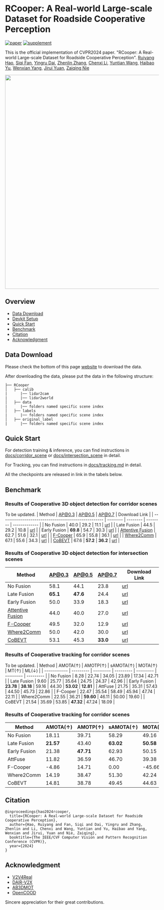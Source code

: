 # RCooper: A Real-world Large-scale Dataset for Roadside Cooperative Perception

[![paper](https://img.shields.io/badge/arXiv-Paper-<COLOR>.svg)]()
[![supplement](https://img.shields.io/badge/Supplementary-Material-red)]()

This is the official implementation of CVPR2024 paper. "RCooper: A Real-world Large-scale Dataset for Roadside Cooperative Perception".
[Ruiyang Hao](https://ry-hao.top/),  [Siqi Fan](https://leofansq.github.io/), [Yingru Dai](https://dblp.org/pid/350/9258.html), [Zhenlin Zhang](https://www.linkedin.com/in/zhenlinzhangtim/), [Chenxi Li](),  [Yuntian Wang](), [Haibao Yu](https://scholar.google.com/citations?user=JW4F5HoAAAAJ), [Wenxian Yang](https://scholar.google.com/citations?user=Kiz73xwAAAAJ), [Jirui Yuan](https://air.tsinghua.edu.cn/en/info/1012/1219.htm), [Zaiqing Nie](https://air.tsinghua.edu.cn/en/info/1046/1192.htm)

<p style="text-align:center">
<img src="assets/poster_RCooper.png" width="700" alt="" class="img-responsive">
</p>

## Overview
- [Data Download](#data-download)
- [Devkit Setup](#devkit-setup)
- [Quick Start](#quick-start)
- [Benchmark](#benchmark)
- [Citation](#citation)
- [Acknowledgment](#known-issues)

## Data Download
Please check the bottom of this page [website](https://www.t3caic.com/qingzhen/) to download the data.

After downloading the data, please put the data in the following structure:
```shell
├── RCooper
│   ├── calib
|      |── lidar2cam
|      |── lidar2world
│   ├── data
|      |── folders named specific scene index
│   ├── labels
|      |── folders named specific scene index
│   ├── original_label
|      |── folders named specific scene index
```

## Quick Start

For detection training & inference, you can find instructions in [docs/corridor_scene](docs/corridor_scene) or [docs/intersection_scene](docs/intersection_scene) in detail.

For Tracking, you can find instructions in [docs/tracking.md](docs/tracking.md) in detail.

All the checkpoints are released in link in the tabels below.

## Benchmark
### Results of Cooperative 3D object detection for corridor scenes
To be updated.
| Method                                               | AP@0.3   | AP@0.5   | AP@0.7   | Download Link |
| ---------------------------------------------------- | -------- | -------- | -------- | ------------- |
| No Fusion                                            | 40.0     | 29.2     | 11.1     | [url](https://drive.google.com/drive/folders/1mmnIf0HDjS_vL1abptXM91pJHE3BLdqT?usp=drive_link)       |
| Late Fusion                                          | 44.5     | 29.2     | 10.8     | [url](https://drive.google.com/drive/folders/1mKt7zKoS6KKzEqKWilHuQtpb36PSztxP?usp=drive_link)       |
| Early Fusion                                         | **69.8** | 54.7     | 30.3     | [url](https://drive.google.com/drive/folders/1Ox0Vdh_LPShyK5uGX9s1FHI8USpITy_l?usp=drive_link)       |
| [Attentive Fusion](https://arxiv.org/abs/2109.07644) | 62.7     | 51.6     | 32.1     | [url](https://drive.google.com/drive/folders/1uBTfVMWhbslPzF4f44q36pDHTwEPhoV_?usp=drive_link)       |
| [F-Cooper](https://arxiv.org/abs/1909.06459)         | 65.9     | 55.8     | 36.1     | [url](https://drive.google.com/drive/folders/1k677v_DTHXf5lMC9DMBeOLHWdEtd3H-e?usp=drive_link)       |
| [Where2Comm](https://arxiv.org/abs/2209.12836)       | 67.1     | 55.6     | 34.3     | [url](https://drive.google.com/drive/folders/1aKj5A5wTuy2xJQSiErr0qJ6UWOKxJQFX?usp=drive_link)       |
| [CoBEVT](https://arxiv.org/abs/2207.02202)           | 67.6     | **57.2** | **36.2** | [url](https://drive.google.com/drive/folders/1E8CBXLQmBVnShF2TeyTCkPJN_HBGSyzk?usp=drive_link)       |

### Results of Cooperative 3D object detection for intersection scenes
| Method                                               | AP@0.3   | AP@0.5   | AP@0.7   | Download Link |
| ---------------------------------------------------- | -------- | -------- | -------- | ------------- |
| No Fusion                                            | 58.1     | 44.1     | 23.8     | [url](https://drive.google.com/drive/folders/1MMYB9nSBcEprTOIyB3WkJ4nlnUpyEb05?usp=drive_link)       |
| Late Fusion                                          | **65.1** | **47.6** | 24.4     | [url](https://drive.google.com/drive/folders/1MMYB9nSBcEprTOIyB3WkJ4nlnUpyEb05?usp=drive_link)       |
| Early Fusion                                         | 50.0     | 33.9     | 18.3     | [url](https://drive.google.com/drive/folders/1u8g_f3vzqWqn_D4Sx_UdwX98Jm1wCul_?usp=drive_link)       |
| [Attentive Fusion](https://arxiv.org/abs/2109.07644) | 44.0     | 40.0     | 27.0     | [url](https://drive.google.com/drive/folders/1W6PeNCnsnUMih1qZP3ONMtwcgDiXzciO?usp=drive_link)       |
| [F-Cooper](https://arxiv.org/abs/1909.06459)         | 49.5     | 32.0     | 12.9     | [url](https://drive.google.com/drive/folders/1uO7MIHwjXA33CBv861l35IgAL_iMjAon?usp=drive_link)       |
| [Where2Comm](https://arxiv.org/abs/2209.12836)       | 50.0     | 42.0     | 30.0     | [url](https://drive.google.com/drive/folders/18kcO-G5JHLSj_pd6Gyj5zBYIUK4_fG8k?usp=drive_link)       |
| [CoBEVT](https://arxiv.org/abs/2207.02202)           | 53.1     | 45.3     | **33.0** | [url](https://drive.google.com/drive/folders/1jA6Y0cqw4G-CNDCIUkl5QhNSt4axmVmC?usp=drive_link)       |

### Results of Cooperative tracking for corridor scenes
To be updated.
| Method       | AMOTA(↑)  | AMOTP(↑)  | sAMOTA(↑) | MOTA(↑)   | MT(↑)     | ML(↓)     |
| ------------ | --------- | --------- | --------- | --------- | --------- | --------- |
| No Fusion    | 8.28      | 22.74     | 34.05     | 23.89     | 17.34     | 42.71     |
| Late Fusion  | 9.60      | 25.77     | 35.64     | 24.75     | 24.37     | 42.96     |
| Early Fusion | **23.78** | **38.18** | 59.16     | 44.30     | **53.02** | **12.81** |
| AttFuse      | 21.75     | 35.31     | 57.43     | 44.50     | 45.73     | 22.86     |
| F-Cooper     | 22.47     | 35.54     | 58.49     | 45.94     | 47.74     | 22.11     |
| Where2Comm   | 22.55     | 36.21     | **59.60** | 46.11     | 50.00     | 19.60     |
| CoBEVT       | 21.54     | 35.69     | 53.85     | **47.32** | 47.24     | 18.09     |

### Results of Cooperative tracking for corridor scenes
| Method       | AMOTA(↑)  | AMOTP(↑)  | sAMOTA(↑) | MOTA(↑)   | MT(↑)     | ML(↓)     |
| ------------ | --------- | --------- | --------- | --------- | --------- | --------- |
| No Fusion    | 18.11     | 39.71     | 58.29     | 49.16     | 35.32     | 41.64     |
| Late Fusion  | **21.57** | 43.40     | **63.02** | **50.58** | **42.75** | **34.20** |
| Early Fusion | 21.38     | **47.71** | 62.93     | 50.15     | 36.80     | 42.75     |
| AttFuse      | 11.82     | 36.59     | 46.70     | 39.38     | 29.00     | 53.90     |
| F-Cooper     | -4.86     | 14.71     | 0.00      | -45.66    | 11.52     | 50.56     |
| Where2Comm   | 14.19     | 38.47     | 51.30     | 42.24     | 29.00     | 45.72     |
| CoBEVT       | 14.81     | 38.78     | 49.45     | 44.63     | 33.83     | 35.69     |

## Citation
```shell
@inproceedings{hao2024rcooper,
  title={RCooper: A Real-world Large-scale Dataset for Roadside Cooperative Perception},
  author={Hao, Ruiyang and Fan, Siqi and Dai, Yingru and Zhang, Zhenlin and Li, Chenxi and Wang, Yuntian and Yu, Haibao and Yang, Wenxian and Jirui, Yuan and Nie, Zaiqing},
  booktitle={The IEEE/CVF Computer Vision and Pattern Recognition Conference (CVPR)},
  year={2024}
}
```

## Acknowledgment
- [V2V4Real](https://github.com/ucla-mobility/V2V4Real)
- [DAIR-V2X](https://github.com/AIR-THU/DAIR-V2X)
- [AB3DMOT](https://github.com/xinshuoweng/AB3DMOT)
- [OpenCOOD](https://github.com/DerrickXuNu/OpenCOOD)

Sincere appreciation for their great contributions.